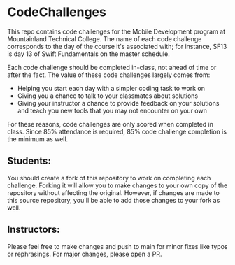# CodeChallenges
This repo contains code challenges for the Mobile Development program at Mountainland Technical College. The name of each code challenge corresponds to the day of the course it's associated with; for instance, SF13 is day 13 of Swift Fundamentals on the master schedule.

Each code challenge should be completed in-class, not ahead of time or after the fact. The value of these code challenges largely comes from:
- Helping you start each day with a simpler coding task to work on
- Giving you a chance to talk to your classmates about solutions
- Giving your instructor a chance to provide feedback on your solutions and teach you new tools that you may not encounter on your own

For these reasons, code challenges are only scored when completed in class. Since 85% attendance is required, 85% code challenge completion is the minimum as well.

## Students:
You should create a fork of this repository to work on completing each challenge. Forking it will allow you to make changes to your own copy of the repository without affecting the original. However, if changes are made to this source repository, you'll be able to add those changes to your fork as well.

## Instructors:
Please feel free to make changes and push to main for minor fixes like typos or rephrasings. For major changes, please open a PR.
